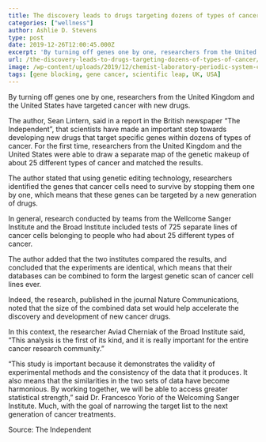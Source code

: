 ```yaml
---
title: The discovery leads to drugs targeting dozens of types of cancer
categories: ["wellness"]
author: Ashlie D. Stevens
type: post
date: 2019-12-26T12:00:45.000Z
excerpt: 'By turning off genes one by one, researchers from the United Kingdom and the United States have targeted cancer with new drugs.'
url: /the-discovery-leads-to-drugs-targeting-dozens-of-types-of-cancer/
image: /wp-content/uploads/2019/12/chemist-laboratory-periodic-system-chemistry.jpg
tags: [gene blocking, gene cancer, scientific leap, UK, USA]
---
```


By turning off genes one by one, researchers from the United Kingdom and the United States have targeted cancer with new drugs.

The author, Sean Lintern, said in a report in the British newspaper “The Independent”, that scientists have made an important step towards developing new drugs that target specific genes within dozens of types of cancer. For the first time, researchers from the United Kingdom and the United States were able to draw a separate map of the genetic makeup of about 25 different types of cancer and matched the results.

The author stated that using genetic editing technology, researchers identified the genes that cancer cells need to survive by stopping them one by one, which means that these genes can be targeted by a new generation of drugs.

In general, research conducted by teams from the Wellcome Sanger Institute and the Broad Institute included tests of 725 separate lines of cancer cells belonging to people who had about 25 different types of cancer.

The author added that the two institutes compared the results, and concluded that the experiments are identical, which means that their databases can be combined to form the largest genetic scan of cancer cell lines ever.

Indeed, the research, published in the journal Nature Communications, noted that the size of the combined data set would help accelerate the discovery and development of new cancer drugs.

In this context, the researcher Aviad Cherniak of the Broad Institute said, “This analysis is the first of its kind, and it is really important for the entire cancer research community.”

“This study is important because it demonstrates the validity of experimental methods and the consistency of the data that it produces. It also means that the similarities in the two sets of data have become harmonious. By working together, we will be able to access greater statistical strength,” said Dr. Francesco Yorio of the Welcoming Sanger Institute. Much, with the goal of narrowing the target list to the next generation of cancer treatments.

Source: The Independent
